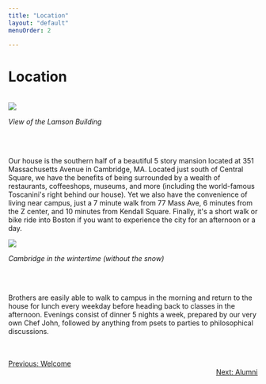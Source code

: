 ```yaml
---
title: "Location"
layout: "default"
menuOrder: 2

---
```


<div class="content container">

<h1>Location</h1>
<br />
<img src="/images/house1.jpg">

*View of the Lamson Building*

<br />
<br />

Our house is the southern half of a beautiful 5 story mansion located at 351 Massachusetts Avenue in Cambridge, MA. Located just south of Central Square, we have the benefits of being surrounded by a wealth of restaurants, coffeeshops, museums, and more (including the world-famous Toscanini's right behind our house). Yet we also have the convenience of living near campus, just a 7 minute walk from 77 Mass Ave, 6 minutes from the Z center, and 10 minutes from Kendall Square. Finally, it's a short walk or bike ride into Boston if you want to experience the city for an afternoon or a day.

<img src="/images/street1.jpg">

*Cambridge in the wintertime (without the snow)*

<br />
<br />

Brothers are easily able to walk to campus in the morning and return to the house for lunch every weekday before heading back to classes in the afternoon. Evenings consist of dinner 5 nights a week, prepared by our very own Chef John, followed by anything from psets to parties to philosophical discussions.

<br />
<br />

<div align="left" class="prev">
  <a href="/welcome.html">Previous: Welcome</a>
</div>

<div align="right" class="next">
  <a href="/house.html">Next: Alumni</a>
</div>

</div>

